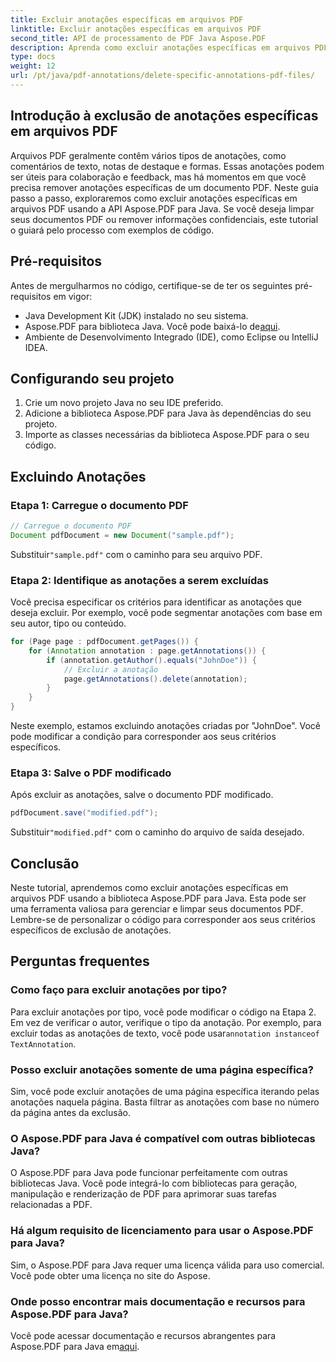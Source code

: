 ```yaml
---
title: Excluir anotações específicas em arquivos PDF
linktitle: Excluir anotações específicas em arquivos PDF
second_title: API de processamento de PDF Java Aspose.PDF
description: Aprenda como excluir anotações específicas em arquivos PDF sem esforço usando Aspose.PDF para Java. Guia passo a passo com exemplos de código para gerenciamento preciso de anotações em PDF.
type: docs
weight: 12
url: /pt/java/pdf-annotations/delete-specific-annotations-pdf-files/
---
```


## Introdução à exclusão de anotações específicas em arquivos PDF

Arquivos PDF geralmente contêm vários tipos de anotações, como comentários de texto, notas de destaque e formas. Essas anotações podem ser úteis para colaboração e feedback, mas há momentos em que você precisa remover anotações específicas de um documento PDF. Neste guia passo a passo, exploraremos como excluir anotações específicas em arquivos PDF usando a API Aspose.PDF para Java. Se você deseja limpar seus documentos PDF ou remover informações confidenciais, este tutorial o guiará pelo processo com exemplos de código.

## Pré-requisitos

Antes de mergulharmos no código, certifique-se de ter os seguintes pré-requisitos em vigor:

- Java Development Kit (JDK) instalado no seu sistema.
-  Aspose.PDF para biblioteca Java. Você pode baixá-lo de[aqui](https://releases.aspose.com/pdf/java/).
- Ambiente de Desenvolvimento Integrado (IDE), como Eclipse ou IntelliJ IDEA.

## Configurando seu projeto

1. Crie um novo projeto Java no seu IDE preferido.
2. Adicione a biblioteca Aspose.PDF para Java às dependências do seu projeto.
3. Importe as classes necessárias da biblioteca Aspose.PDF para o seu código.

## Excluindo Anotações

### Etapa 1: Carregue o documento PDF

```java
// Carregue o documento PDF
Document pdfDocument = new Document("sample.pdf");
```

 Substituir`"sample.pdf"` com o caminho para seu arquivo PDF.

### Etapa 2: Identifique as anotações a serem excluídas

Você precisa especificar os critérios para identificar as anotações que deseja excluir. Por exemplo, você pode segmentar anotações com base em seu autor, tipo ou conteúdo.

```java
for (Page page : pdfDocument.getPages()) {
    for (Annotation annotation : page.getAnnotations()) {
        if (annotation.getAuthor().equals("JohnDoe")) {
            // Excluir a anotação
            page.getAnnotations().delete(annotation);
        }
    }
}
```

Neste exemplo, estamos excluindo anotações criadas por "JohnDoe". Você pode modificar a condição para corresponder aos seus critérios específicos.

### Etapa 3: Salve o PDF modificado

Após excluir as anotações, salve o documento PDF modificado.

```java
pdfDocument.save("modified.pdf");
```

 Substituir`"modified.pdf"` com o caminho do arquivo de saída desejado.

## Conclusão

Neste tutorial, aprendemos como excluir anotações específicas em arquivos PDF usando a biblioteca Aspose.PDF para Java. Esta pode ser uma ferramenta valiosa para gerenciar e limpar seus documentos PDF. Lembre-se de personalizar o código para corresponder aos seus critérios específicos de exclusão de anotações.

## Perguntas frequentes

### Como faço para excluir anotações por tipo?

 Para excluir anotações por tipo, você pode modificar o código na Etapa 2. Em vez de verificar o autor, verifique o tipo da anotação. Por exemplo, para excluir todas as anotações de texto, você pode usar`annotation instanceof TextAnnotation`.

### Posso excluir anotações somente de uma página específica?

Sim, você pode excluir anotações de uma página específica iterando pelas anotações naquela página. Basta filtrar as anotações com base no número da página antes da exclusão.

### O Aspose.PDF para Java é compatível com outras bibliotecas Java?

O Aspose.PDF para Java pode funcionar perfeitamente com outras bibliotecas Java. Você pode integrá-lo com bibliotecas para geração, manipulação e renderização de PDF para aprimorar suas tarefas relacionadas a PDF.

### Há algum requisito de licenciamento para usar o Aspose.PDF para Java?

Sim, o Aspose.PDF para Java requer uma licença válida para uso comercial. Você pode obter uma licença no site do Aspose.

### Onde posso encontrar mais documentação e recursos para Aspose.PDF para Java?

 Você pode acessar documentação e recursos abrangentes para Aspose.PDF para Java em[aqui](https://reference.aspose.com/pdf/java/).